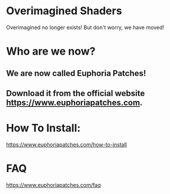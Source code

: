 # Overimagined Shaders
Overimagined no longer exists! But don't worry, we have moved!

# Who are we now?
## We are now called Euphoria Patches!

## Download it from the official website https://www.euphoriapatches.com.

# How To Install:
https://www.euphoriapatches.com/how-to-install

# FAQ
https://www.euphoriapatches.com/faq
